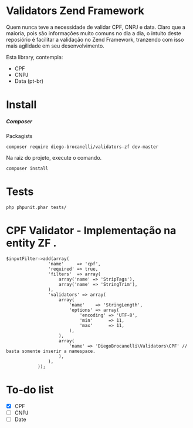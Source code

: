 # Validators Zend Framework
Quem nunca teve a necessidade de validar CPF, CNPJ e data. Claro que a maioria, pois são informações muito comuns no dia a dia, o intuito deste reposiório é facilitar a validação no Zend Framework, tranzendo com isso mais agilidade em seu desenvolvimento.

Esta library, contempla:
   - CPF
   - CNPJ
   - Data (pt-br)

# Install

##### Composer

Packagists
```
composer require diego-brocanelli/validators-zf dev-master
```

Na raiz do projeto, execute o comando.
```
composer install
```

# Tests
```
php phpunit.phar tests/
```

# CPF Validator - Implementação na entity ZF .
```
$inputFilter->add(array(
                'name'     => 'cpf',
                'required' => true,
                'filters'  => array(
                    array('name' => 'StripTags'),
                    array('name' => 'StringTrim'),
                ),
                'validators' => array(
                    array(
                        'name'    => 'StringLength',
                        'options' => array(
                            'encoding' => 'UTF-8',
                            'min'      => 11,
                            'max'      => 11,
                        ),
                    ),
                    array(
                        'name' => 'DiegoBrocanelli\Validators\CPF' // basta somente inserir a namespace.
                    ),
                ),
            ));
```
   
# To-do list  

* [X] CPF
* [ ] CNPJ
* [ ] Date